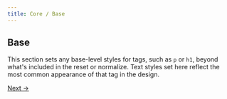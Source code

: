 ```yaml
---
title: Core / Base
---
```


## Base

This section sets any base-level styles for tags, such as `p` or `h1`, beyond what's included in the reset or normalize. Text styles set here reflect the most common appearance of that tag in the design.

<a class="btn--b" href="/core/content/">Next &rarr;</a>

